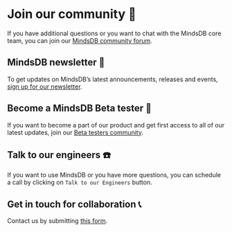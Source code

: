 # Join our community :bear:

If you have additional questions or you want to chat with the MindsDB core team, you can join our [MindsDB community forum](https://community.mindsdb.com/).

## MindsDB newsletter :newspaper:

To get updates on MindsDB’s latest announcements, releases and events, [sign up for our newsletter](https://mindsdb.com/newsletter/).

## Become a MindsDB Beta tester :mag_right:

If you want to become a part of our product and get first access to all of our latest updates, join our [Beta testers community](https://mindsdb.com/beta-tester/).

## Talk to our engineers :telephone:

If you want to use MindsDB or you have more questions, you can schedule a call by clicking on `Talk to our Engineers` button.

## Get in touch for collaboration :telephone_receiver:

Contact us by submitting [this form](https://mindsdb.com/contact-us/).
